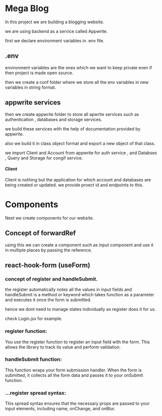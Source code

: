 # Mega Blog

In this project we are building a blogging website.

we are using backend as a service called Appwrite.

first we declare environment variables in .env file.

## .env

environment variables are the ones which we want to keep private even if then project is made open source.

then we create a conf folder where we store all the env variables in new variables in string format.

## appwrite services 

then we create appwrite folder to store all apwrite services such as authentication , databases and storage services.

we build these services with the help of documentation provided by appwrite.

also we build it in class object format and export a new object of that class.

we import  Client and Account from appwrite for auth service ,
and Databses , Query and Storage for congif service.

#### Client

Client is nothing but the application for which account and databases are being created or updated. we provide proect id and endpoints to this.


# Components

Next we create components for our website.

## Concept of forwardRef

using this we can create a component such as input component and use it in multiple places by passing the reference.

## react-hook-form (useForm)

### concept of register and handleSubmit.
the register automatically notes all the values in input fields and handleSubmit is a method or keyword which takes function as a parameter and executes it once the form is submitted.

hence we dont need to manage states individually as register does it for us.

check Login.jsx for example.

### register function:

You use the register function to register an input field with the form. This allows the library to track its value and perform validation.

### handleSubmit function:

This function wraps your form submission handler. When the form is submitted, it collects all the form data and passes it to your onSubmit function.

### ...register spread syntax:

This spread syntax ensures that the necessary props are passed to your input elements, including name, onChange, and onBlur.
